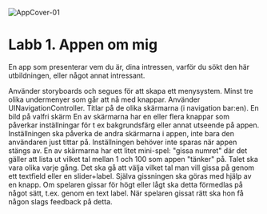 ![AppCover-01](https://user-images.githubusercontent.com/50097658/72686472-74407000-3af5-11ea-9911-5ba563a9b311.png)


# Labb 1. Appen om mig

En app som presenterar vem du är, dina intressen, varför du sökt den här utbildningen, eller något annat intressant.

Använder storyboards och segues för att skapa ett menysystem.
Minst tre olika undermenyer som går att nå med knappar.
Använder UINavigationController.
Titlar på de olika skärmarna (i navigation bar:en).
En bild på valfri skärm
En av skärmarna har en eller flera knappar som påverkar inställningar för t ex bakgrundsfärg eller annat utseende på appen.
Inställningen ska påverka de andra skärmarna i appen, inte bara den användaren just tittar på.
Inställningen behöver inte sparas när appen stängs av.
En av skärmarna har ett litet mini-spel: "gissa numret" där det gäller att lista ut vilket tal mellan 1 och 100 som appen "tänker" på.
Talet ska vara olika varje gång.
Det ska gå att välja vilket tal man vill gissa på genom ett textfield eller en slider+label. Själva gissningen ska göras med hjälp av en knapp.
Om spelaren gissar för högt eller lågt ska detta förmedlas på något sätt, t.ex. genom en text label.
När spelaren gissat rätt ska hon få någon slags feedback på detta.
